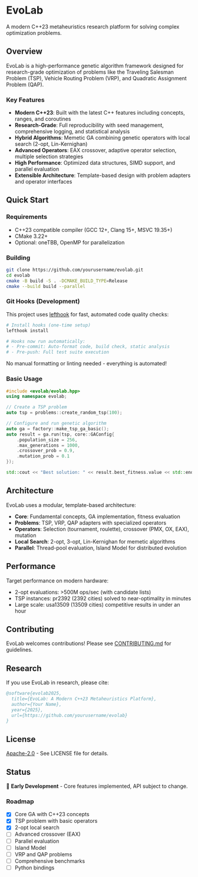 # EvoLab

A modern C++23 metaheuristics research platform for solving complex optimization problems.

## Overview

EvoLab is a high-performance genetic algorithm framework designed for research-grade optimization of problems like the Traveling Salesman Problem (TSP), Vehicle Routing Problem (VRP), and Quadratic Assignment Problem (QAP).

### Key Features

- **Modern C++23**: Built with the latest C++ features including concepts, ranges, and coroutines
- **Research-Grade**: Full reproducibility with seed management, comprehensive logging, and statistical analysis
- **Hybrid Algorithms**: Memetic GA combining genetic operators with local search (2-opt, Lin-Kernighan)
- **Advanced Operators**: EAX crossover, adaptive operator selection, multiple selection strategies
- **High Performance**: Optimized data structures, SIMD support, and parallel evaluation
- **Extensible Architecture**: Template-based design with problem adapters and operator interfaces

## Quick Start

### Requirements

- C++23 compatible compiler (GCC 12+, Clang 15+, MSVC 19.35+)
- CMake 3.22+
- Optional: oneTBB, OpenMP for parallelization

### Building

```bash
git clone https://github.com/yourusername/evolab.git
cd evolab
cmake -B build -S . -DCMAKE_BUILD_TYPE=Release
cmake --build build --parallel
```

### Git Hooks (Development)

This project uses [lefthook](https://github.com/evilmartians/lefthook) for fast, automated code quality checks:

```bash
# Install hooks (one-time setup)
lefthook install

# Hooks now run automatically:
# - Pre-commit: Auto-format code, build check, static analysis
# - Pre-push: Full test suite execution
```

No manual formatting or linting needed - everything is automated!

### Basic Usage

```cpp
#include <evolab/evolab.hpp>
using namespace evolab;

// Create a TSP problem
auto tsp = problems::create_random_tsp(100);

// Configure and run genetic algorithm
auto ga = factory::make_tsp_ga_basic();
auto result = ga.run(tsp, core::GAConfig{
    .population_size = 256,
    .max_generations = 1000,
    .crossover_prob = 0.9,
    .mutation_prob = 0.1
});

std::cout << "Best solution: " << result.best_fitness.value << std::endl;
```

## Architecture

EvoLab uses a modular, template-based architecture:

- **Core**: Fundamental concepts, GA implementation, fitness evaluation
- **Problems**: TSP, VRP, QAP adapters with specialized operators
- **Operators**: Selection (tournament, roulette), crossover (PMX, OX, EAX), mutation
- **Local Search**: 2-opt, 3-opt, Lin-Kernighan for memetic algorithms
- **Parallel**: Thread-pool evaluation, Island Model for distributed evolution

## Performance

Target performance on modern hardware:
- 2-opt evaluations: >500M ops/sec (with candidate lists)
- TSP instances: pr2392 (2392 cities) solved to near-optimality in minutes
- Large scale: usa13509 (13509 cities) competitive results in under an hour

## Contributing

EvoLab welcomes contributions! Please see [CONTRIBUTING.md](CONTRIBUTING.md) for guidelines.

## Research

If you use EvoLab in research, please cite:

```bibtex
@software{evolab2025,
  title={EvoLab: A Modern C++23 Metaheuristics Platform},
  author={Your Name},
  year={2025},
  url={https://github.com/yourusername/evolab}
}
```

## License

[Apache-2.0](LICENSE) - See LICENSE file for details.

## Status

🚧 **Early Development** - Core features implemented, API subject to change.

### Roadmap

- [x] Core GA with C++23 concepts
- [x] TSP problem with basic operators
- [x] 2-opt local search
- [ ] Advanced crossover (EAX)
- [ ] Parallel evaluation
- [ ] Island Model
- [ ] VRP and QAP problems
- [ ] Comprehensive benchmarks
- [ ] Python bindings
